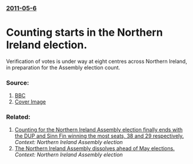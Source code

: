 ### [2011-05-6](/news/2011/05/6/index.md)

# Counting starts in the Northern Ireland election. 

Verification of votes is under way at eight centres across Northern Ireland, in preparation for the Assembly election count.


### Source:

1. [BBC](http://www.bbc.co.uk/news/uk-northern-ireland-13299729)
1. [Cover Image](https://ichef.bbci.co.uk/news/1024/media/images/52568000/jpg/_52568388_counting3.jpg)

### Related:

1. [Counting for the Northern Ireland Assembly election finally ends with the DUP and Sinn Fin winning the most seats, 38 and 29 respectively. ](/news/2011/05/7/counting-for-the-northern-ireland-assembly-election-finally-ends-with-the-dup-and-sinn-fein-winning-the-most-seats-38-and-29-respectively.md) _Context: Northern Ireland Assembly election_
2. [The Northern Ireland Assembly dissolves ahead of May elections. ](/news/2011/03/25/the-northern-ireland-assembly-dissolves-ahead-of-may-elections.md) _Context: Northern Ireland Assembly election_
